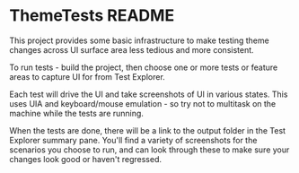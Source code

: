 # ThemeTests README

This project provides some basic infrastructure to make testing theme changes across UI surface area less tedious and more consistent.

To run tests - build the project, then choose one or more tests or feature areas to capture UI for from Test Explorer.

Each test will drive the UI and take screenshots of UI in various states. This uses UIA and keyboard/mouse emulation - so try not to multitask on the machine while the tests are running.

When the tests are done, there will be a link to the output folder in the Test Explorer summary pane. You'll find a variety of screenshots for the scenarios you choose to run, and can look through these to make sure your changes look good or haven't regressed.
